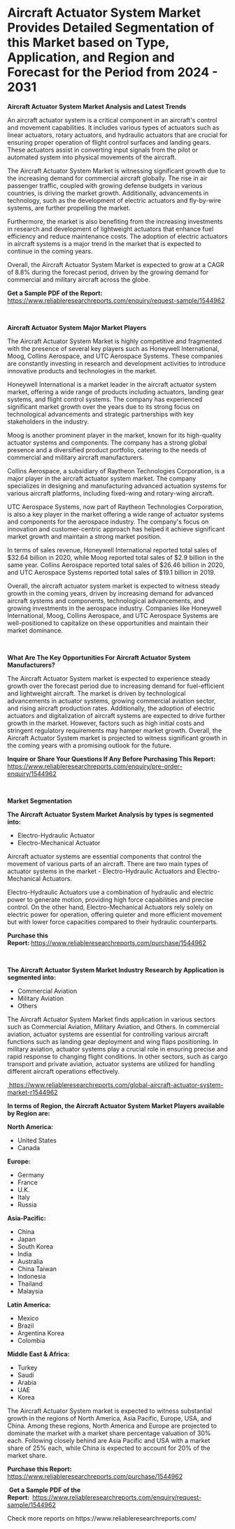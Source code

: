 <p><h1>Aircraft Actuator System Market Provides Detailed Segmentation of this Market based on Type, Application, and Region and Forecast for the Period from 2024 - 2031</h1></p><p><strong>Aircraft Actuator System Market Analysis and Latest Trends</strong></p>
<p><p>An aircraft actuator system is a critical component in an aircraft's control and movement capabilities. It includes various types of actuators such as linear actuators, rotary actuators, and hydraulic actuators that are crucial for ensuring proper operation of flight control surfaces and landing gears. These actuators assist in converting input signals from the pilot or automated system into physical movements of the aircraft.</p><p>The Aircraft Actuator System Market is witnessing significant growth due to the increasing demand for commercial aircraft globally. The rise in air passenger traffic, coupled with growing defense budgets in various countries, is driving the market growth. Additionally, advancements in technology, such as the development of electric actuators and fly-by-wire systems, are further propelling the market.</p><p>Furthermore, the market is also benefiting from the increasing investments in research and development of lightweight actuators that enhance fuel efficiency and reduce maintenance costs. The adoption of electric actuators in aircraft systems is a major trend in the market that is expected to continue in the coming years.</p><p>Overall, the Aircraft Actuator System Market is expected to grow at a CAGR of 8.8% during the forecast period, driven by the growing demand for commercial and military aircraft across the globe.</p></p>
<p><strong>Get a Sample PDF of the Report:&nbsp;</strong> <a href="https://www.reliableresearchreports.com/enquiry/request-sample/1544962">https://www.reliableresearchreports.com/enquiry/request-sample/1544962</a></p>
<p>&nbsp;</p>
<p><strong>Aircraft Actuator System Major Market Players</strong></p>
<p><p>The Aircraft Actuator System Market is highly competitive and fragmented with the presence of several key players such as Honeywell International, Moog, Collins Aerospace, and UTC Aerospace Systems. These companies are constantly investing in research and development activities to introduce innovative products and technologies in the market.</p><p>Honeywell International is a market leader in the aircraft actuator system market, offering a wide range of products including actuators, landing gear systems, and flight control systems. The company has experienced significant market growth over the years due to its strong focus on technological advancements and strategic partnerships with key stakeholders in the industry.</p><p>Moog is another prominent player in the market, known for its high-quality actuator systems and components. The company has a strong global presence and a diversified product portfolio, catering to the needs of commercial and military aircraft manufacturers.</p><p>Collins Aerospace, a subsidiary of Raytheon Technologies Corporation, is a major player in the aircraft actuator system market. The company specializes in designing and manufacturing advanced actuation systems for various aircraft platforms, including fixed-wing and rotary-wing aircraft.</p><p>UTC Aerospace Systems, now part of Raytheon Technologies Corporation, is also a key player in the market offering a wide range of actuator systems and components for the aerospace industry. The company's focus on innovation and customer-centric approach has helped it achieve significant market growth and maintain a strong market position.</p><p>In terms of sales revenue, Honeywell International reported total sales of $32.64 billion in 2020, while Moog reported total sales of $2.9 billion in the same year. Collins Aerospace reported total sales of $26.46 billion in 2020, and UTC Aerospace Systems reported total sales of $19.1 billion in 2019.</p><p>Overall, the aircraft actuator system market is expected to witness steady growth in the coming years, driven by increasing demand for advanced aircraft systems and components, technological advancements, and growing investments in the aerospace industry. Companies like Honeywell International, Moog, Collins Aerospace, and UTC Aerospace Systems are well-positioned to capitalize on these opportunities and maintain their market dominance.</p></p>
<p>&nbsp;</p>
<p><strong>What Are The Key Opportunities For Aircraft Actuator System Manufacturers?</strong></p>
<p><p>The Aircraft Actuator System market is expected to experience steady growth over the forecast period due to increasing demand for fuel-efficient and lightweight aircraft. The market is driven by technological advancements in actuator systems, growing commercial aviation sector, and rising aircraft production rates. Additionally, the adoption of electric actuators and digitalization of aircraft systems are expected to drive further growth in the market. However, factors such as high initial costs and stringent regulatory requirements may hamper market growth. Overall, the Aircraft Actuator System market is projected to witness significant growth in the coming years with a promising outlook for the future.</p></p>
<p><strong>Inquire or Share Your Questions If Any Before Purchasing This Report:</strong> <a href="https://www.reliableresearchreports.com/enquiry/pre-order-enquiry/1544962">https://www.reliableresearchreports.com/enquiry/pre-order-enquiry/1544962</a></p>
<p>&nbsp;</p>
<p><strong>Market Segmentation</strong></p>
<p><strong>The Aircraft Actuator System Market Analysis by types is segmented into:</strong></p>
<p><ul><li>Electro-Hydraulic Actuator</li><li>Electro-Mechanical Actuator</li></ul></p>
<p><p>Aircraft actuator systems are essential components that control the movement of various parts of an aircraft. There are two main types of actuator systems in the market - Electro-Hydraulic Actuators and Electro-Mechanical Actuators. </p><p>Electro-Hydraulic Actuators use a combination of hydraulic and electric power to generate motion, providing high force capabilities and precise control. On the other hand, Electro-Mechanical Actuators rely solely on electric power for operation, offering quieter and more efficient movement but with lower force capacities compared to their hydraulic counterparts.</p></p>
<p><strong>Purchase this Report:&nbsp;</strong><a href="https://www.reliableresearchreports.com/purchase/1544962">https://www.reliableresearchreports.com/purchase/1544962</a></p>
<p>&nbsp;</p>
<p><strong>The Aircraft Actuator System Market Industry Research by Application is segmented into:</strong></p>
<p><ul><li>Commercial Aviation</li><li>Military Aviation</li><li>Others</li></ul></p>
<p><p>The Aircraft Actuator System Market finds application in various sectors such as Commercial Aviation, Military Aviation, and Others. In commercial aviation, actuator systems are essential for controlling various aircraft functions such as landing gear deployment and wing flaps positioning. In military aviation, actuator systems play a crucial role in ensuring precise and rapid response to changing flight conditions. In other sectors, such as cargo transport and private aviation, actuator systems are utilized for handling different aircraft operations effectively.</p></p>
<p><a href="https://www.reliableresearchreports.com/global-aircraft-actuator-system-market-r1544962">&nbsp;https://www.reliableresearchreports.com/global-aircraft-actuator-system-market-r1544962</a></p>
<p><strong>In terms of Region, the Aircraft Actuator System Market Players available by Region are:</strong></p>
<p>
    <p> <strong> North America: </strong>
        <ul>
            <li>United States</li>
            <li>Canada</li>
        </ul>
        </p> 
    <p> <strong> Europe: </strong>
        <ul>
            <li>Germany</li>
            <li>France</li>
            <li>U.K.</li>
            <li>Italy</li>
            <li>Russia</li>
        </ul>
        </p> 
    <p> <strong> Asia-Pacific: </strong>
        <ul>
            <li>China</li>
            <li>Japan</li>
            <li>South Korea</li>
            <li>India</li>
            <li>Australia</li>
            <li>China Taiwan</li>
            <li>Indonesia</li>
            <li>Thailand</li>
            <li>Malaysia</li>
        </ul>
        </p> 
    <p> <strong> Latin America: </strong>
        <ul>
            <li>Mexico</li>
            <li>Brazil</li>
            <li>Argentina Korea</li>
            <li>Colombia</li>
        </ul>
        </p> 
    <p> <strong> Middle East & Africa: </strong>
        <ul>
            <li>Turkey</li>
            <li>Saudi</li>
            <li>Arabia</li>
            <li>UAE</li>
            <li>Korea</li>
        </ul>
    </p>
    </p>
<p><p>The Aircraft Actuator System market is expected to witness substantial growth in the regions of North America, Asia Pacific, Europe, USA, and China. Among these regions, North America and Europe are projected to dominate the market with a market share percentage valuation of 30% each. Following closely behind are Asia Pacific and USA with a market share of 25% each, while China is expected to account for 20% of the market share.</p></p>
<p><strong>Purchase this Report: </strong><a href="https://www.reliableresearchreports.com/purchase/1544962">https://www.reliableresearchreports.com/purchase/1544962</a></p>
<p>&nbsp;<strong>Get a Sample PDF of the Report:&nbsp;&nbsp;</strong><a href="https://www.reliableresearchreports.com/enquiry/request-sample/1544962">https://www.reliableresearchreports.com/enquiry/request-sample/1544962</a></p>
<p><strong></strong></p>
<p>Check more reports on https://www.reliableresearchreports.com/</p>